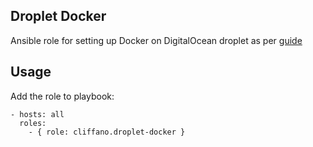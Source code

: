 Droplet Docker
--------------

Ansible role for setting up Docker on DigitalOcean droplet as per [guide](https://www.digitalocean.com/community/tutorials/how-to-install-and-use-docker-getting-started)

Usage
-----

Add the role to playbook:

    - hosts: all
      roles:
        - { role: cliffano.droplet-docker }